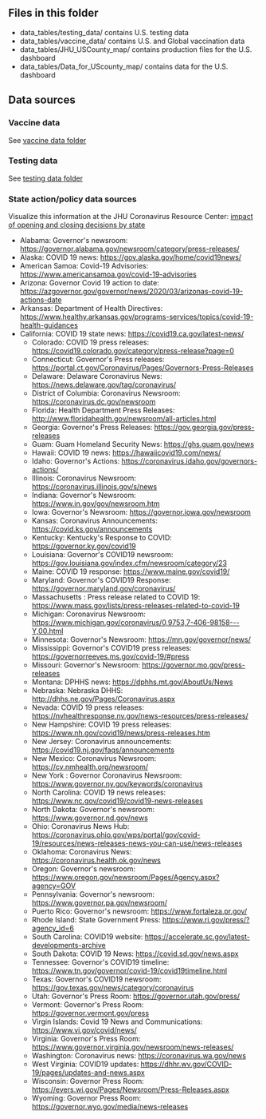 ## Files in this folder

- data_tables/testing_data/ contains U.S. testing data
- data_tables/vaccine_data/ contains U.S. and Global vaccination data
- data_tables/JHU_USCounty_map/ contains production files for the U.S. dashboard
- data_tables/Data_for_UScounty_map/ contains data for the U.S. dashboard


## Data sources

### Vaccine data
See [vaccine data folder](https://github.com/govex/COVID-19/tree/master/data_tables/vaccine_data)

### Testing data
See [testing data folder](https://github.com/govex/COVID-19/tree/master/data_tables/testing_data)

### State action/policy data sources
Visualize this information at the JHU Coronavirus Resource Center: [impact of opening and closing decisions by state](https://coronavirus.jhu.edu/data/state-timeline)

- Alabama: Governor's newsroom: https://governor.alabama.gov/newsroom/category/press-releases/
- Alaska: COVID 19 news: https://gov.alaska.gov/home/covid19news/
- American Samoa: Covid-19 Advisories: https://www.americansamoa.gov/covid-19-advisories
- Arizona: Governor Covid 19 action to date: https://azgovernor.gov/governor/news/2020/03/arizonas-covid-19-actions-date
- Arkansas: Department of Health Directives: https://www.healthy.arkansas.gov/programs-services/topics/covid-19-health-guidances
- California: COVID 19 state news: https://covid19.ca.gov/latest-news/
    - Colorado: COVID 19 press releases: https://covid19.colorado.gov/category/press-release?page=0
    - Connecticut: Governor's Press releases: https://portal.ct.gov/Coronavirus/Pages/Governors-Press-Releases
    - Delaware: Delaware Coronavirus News: https://news.delaware.gov/tag/coronavirus/
    - District of Columbia: Coronavirus Newsroom: https://coronavirus.dc.gov/newsroom
    - Florida: Health Department Press Releases: http://www.floridahealth.gov/newsroom/all-articles.html
    - Georgia: Governor's Press Releases: https://gov.georgia.gov/press-releases
    - Guam: Guam Homeland Security News: https://ghs.guam.gov/news
    - Hawaii: COVID 19 news: https://hawaiicovid19.com/news/
    - Idaho: Governor's Actions: https://coronavirus.idaho.gov/governors-actions/
    - Illinois: Coronavirus Newsroom: https://coronavirus.illinois.gov/s/news
    - Indiana: Governor's Newsroom: https://www.in.gov/gov/newsroom.htm
    - Iowa: Governor's Newsroom: https://governor.iowa.gov/newsroom
    - Kansas: Coronavirus Announcements: https://covid.ks.gov/announcements
    - Kentucky: Kentucky's Response to COVID: https://governor.ky.gov/covid19
    - Louisiana: Governor's COVID19 newsroom: https://gov.louisiana.gov/index.cfm/newsroom/category/23
    - Maine: COVID 19 response: https://www.maine.gov/covid19/
    - Maryland: Governor's COVID19 Response: https://governor.maryland.gov/coronavirus/
    - Massachusetts : Press release related to COVID 19: https://www.mass.gov/lists/press-releases-related-to-covid-19
    - Michigan: Coronavirus Newsroom: https://www.michigan.gov/coronavirus/0,9753,7-406-98158---Y,00.html
    - Minnesota: Governor's Newsroom: https://mn.gov/governor/news/
    - Mississippi: Governor's COVID19 press releases: https://governorreeves.ms.gov/covid-19/#press
    - Missouri: Governor's Newsroom: https://governor.mo.gov/press-releases
    - Montana: DPHHS news: https://dphhs.mt.gov/AboutUs/News
    - Nebraska: Nebraska DHHS: http://dhhs.ne.gov/Pages/Coronavirus.aspx
    - Nevada: COVID 19 press releases: https://nvhealthresponse.nv.gov/news-resources/press-releases/
    - New Hampshire: COVID 19 press releases: https://www.nh.gov/covid19/news/press-releases.htm
    - New Jersey: Coronavirus announcements: https://covid19.nj.gov/faqs/announcements
    - New Mexico: Coronavirus Newsroom: https://cv.nmhealth.org/newsroom/
    - New York : Governor Coronavirus Newsroom: https://www.governor.ny.gov/keywords/coronavirus
    - North Carolina: COVID 19 news releases: https://www.nc.gov/covid19/covid19-news-releases
    - North Dakota: Governor's newsroom: https://www.governor.nd.gov/news
    - Ohio: Coronavirus News Hub: https://coronavirus.ohio.gov/wps/portal/gov/covid-19/resources/news-releases-news-you-can-use/news-releases
    - Oklahoma: Coronavirus News: https://coronavirus.health.ok.gov/news
    - Oregon: Governor's newsroom: https://www.oregon.gov/newsroom/Pages/Agency.aspx?agency=GOV
    - Pennsylvania: Governor's newsroom: https://www.governor.pa.gov/newsroom/
    - Puerto Rico: Governor's newsroom: https://www.fortaleza.pr.gov/
    - Rhode Island: State Government Press: https://www.ri.gov/press/?agency_id=6
    - South Carolina: COVID19 website: https://accelerate.sc.gov/latest-developments-archive
    - South Dakota: COVID 19 News: https://covid.sd.gov/news.aspx
    - Tennessee: Governor's COVID19 timeline: https://www.tn.gov/governor/covid-19/covid19timeline.html
    - Texas: Governor's COVID19 newsroom: https://gov.texas.gov/news/category/coronavirus
    - Utah: Governor's Press Room: https://governor.utah.gov/press/
    - Vermont: Governor's Press Room: https://governor.vermont.gov/press
    - Virgin Islands: Covid 19 News and Communications: https://www.vi.gov/covid/news/
    - Virginia: Governor's Press Room: https://www.governor.virginia.gov/newsroom/news-releases/
    - Washington: Coronavirus news: https://coronavirus.wa.gov/news
    - West Virginia: COVID19 updates: https://dhhr.wv.gov/COVID-19/pages/updates-and-news.aspx
    - Wisconsin: Governor Press Room: https://evers.wi.gov/Pages/Newsroom/Press-Releases.aspx
    - Wyoming: Governor Press Room: https://governor.wyo.gov/media/news-releases
